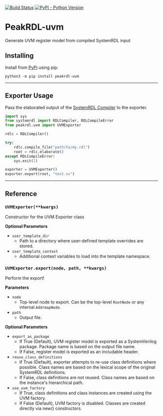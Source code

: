 [![Build Status](https://travis-ci.com/SystemRDL/PeakRDL-uvm.svg?branch=master)](https://travis-ci.com/SystemRDL/PeakRDL-uvm)
[![PyPI - Python Version](https://img.shields.io/pypi/pyversions/peakrdl-uvm.svg)](https://pypi.org/project/peakrdl-uvm)

# PeakRDL-uvm
Generate UVM register model from compiled SystemRDL input

## Installing
Install from [PyPi](https://pypi.org/project/peakrdl-uvm) using pip:

    python3 -m pip install peakrdl-uvm

--------------------------------------------------------------------------------

## Exporter Usage
Pass the elaborated output of the [SystemRDL Compiler](http://systemrdl-compiler.readthedocs.io)
to the exporter.

```python
import sys
from systemrdl import RDLCompiler, RDLCompileError
from peakrdl.uvm import UVMExporter

rdlc = RDLCompiler()

try:
    rdlc.compile_file("path/to/my.rdl")
    root = rdlc.elaborate()
except RDLCompileError:
    sys.exit(1)

exporter = UVMExporter()
exporter.export(root, "test.sv")
```
--------------------------------------------------------------------------------

## Reference

### `UVMExporter(**kwargs)`
Constructor for the UVM Exporter class

**Optional Parameters**

* `user_template_dir`
    * Path to a directory where user-defined template overrides are stored.
* `user_template_context`
    * Additional context variables to load into the template namespace.

### `UVMExporter.export(node, path, **kwargs)`
Perform the export!

**Parameters**

* `node`
    * Top-level node to export. Can be the top-level `RootNode` or any internal `AddrmapNode`.
* `path`
    * Output file.

**Optional Parameters**

* `export_as_package`
    * If True (Default), UVM register model is exported as a SystemVerilog
      package. Package name is based on the output file name.
    * If False, register model is exported as an includable header.
* `reuse_class_definitions`
    * If True (Default), exporter attempts to re-use class definitions
      where possible. Class names are based on the lexical scope of the
      original SystemRDL definitions.
    * If False, class definitions are not reused. Class names are based on
      the instance's hierarchical path.
* `use_uvm_factory`
    * If True, class definitions and class instances are created using the
      UVM factory.
    * If False (Default), UVM factory is disabled. Classes are created
      directly via new() constructors.
